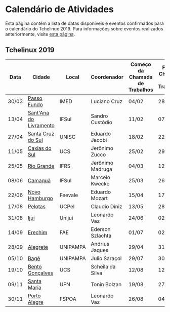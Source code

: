 Calendário de Atividades
========================

Esta página contém a lista de datas disponíveis e eventos confirmados para o calendário do Tchelinux 2019. Para informações sobre eventos realizados anteriormente, visite [esta página](historico_eventos.md).

## Tchelinux 2019

| Data  | Cidade                                                     | Local    | Coordenador      | Começo da Chamada de Trabalhos | Fim da Chamada de Trabalhos  | Anúncio da Programação  |
|-------|------------------------------------------------------------|----------|------------------|-------------------------------|-------------------------------|-------------------------|
| 30/03 | [Passo Fundo](https://passofundo.tchelinux.org)            | IMED     | Luciano Cruz     | 04/02                         | 28/02         | 01/03        |
| 13/04 | [Sant'Ana do Livramento](https://livramento.tchelinux.org) | IFSul    | Sandro Custódio  | 11/02                         | 07/03         | 11/03        |
| 27/04 | [Santa Cruz do Sul](https://santacruz.tchelinux.org)       | UNISC    | Eduardo Jacobi   | 18/02                         | 22/03         | 25/03        | 
| 11/05 | [Caxias do Sul](https://caxias.tchelinux.org)              | UCS      | Jerônimo Zucco   | 25/02                         | 29/03         | 02/04        |
| 25/05 | [Rio Grande](https://tchelinux.org)                        | IFRS     | Jerônimo Madruga | 04/03                         | 12/04         | 15/04        | 
| 08/06 | [Camaquã](https://tchelinux.org)                           | IFSul    | Marcelo Kwecko   | 25/03                         | 26/04         | 29/04        |
| 22/06 | [Novo Hamburgo](https://tchelinux.org)                     | Feevale  | Eduardo Mozart   | 15/04                         | 17/05         | 20/05        |  
| 17/08 | [Pelotas](https://tchelinux.org)                           | UCPel    | Claudio Diniz    | 13/05                         | 28/06         | 01/07        | 
| 31/08 | [Ijui](https://tchelinux.org)                              | Unijui   | Leonardo Vaz     | 24/06                         | 02/07         | 29/07        | 
| 14/09 | [Erechim](https://tchelinux.org)                           | FAE      | Ederson Szlachta | 01/07                         | 02/08         | 05/08        |
| 28/09 | [Alegrete](https://tchelinux.org)                          | UNIPAMPA | Andrius Jaques   | 29/04                         | 31/05         | 03/06        |
| 05/10 | [Bagé](https://tchelinux.org)                              | UNIPAMPA | Julio Saraçol    | 29/07                         | 30/08         | 02/09        |
| 19/10 | [Bento Gonçalves](https://tchelinux.org)                   | UCS      | Scheila da Silva | 12/08                         | 12/09         | 16/09        |
| 09/11 | [Santa Maria](https://tchelinux.org)                       | UFN      | Tonin Bolzan     | 19/08                         | 27/09         | 30/09        |
| 30/11 | [Porto Alegre](https://tchelinux.org)                      | FSPOA    | Leonardo Vaz     | 26/08                         | 04/10         | 07/10        |
